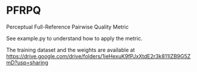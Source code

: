 # PFRPQ
Perceptual Full-Reference Pairwise Quality Metric

See example.py to understand how to apply the metric.

The training dataset and the weights are available at https://drive.google.com/drive/folders/1jeHexuK9fPJxXtdE2r3k811lZB9G5ZmD?usp=sharing
